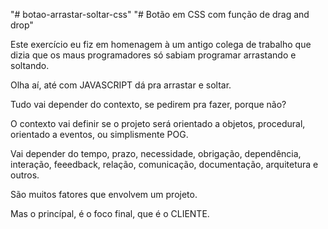 "# botao-arrastar-soltar-css" 
"# Botão em CSS com função de drag and drop"

Este exercício eu fiz em homenagem à um antigo colega de trabalho que dizia que os maus programadores só sabiam programar arrastando e soltando. 

Olha aí, até com JAVASCRIPT dá pra arrastar e soltar.

Tudo vai depender do contexto, se pedirem pra fazer, porque não?

O contexto vai definir se o projeto será orientado a objetos, procedural, orientado a eventos, ou simplismente POG.

Vai depender do tempo, prazo, necessidade, obrigação, dependência, interação, feeedback, relação, comunicação, documentação, arquitetura e outros.

São muitos fatores que envolvem um projeto.

Mas o princípal, é o foco final, que é o CLIENTE.
